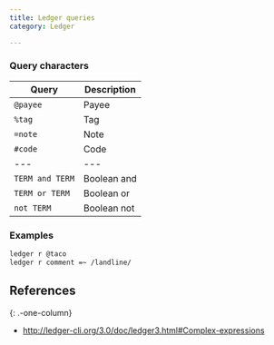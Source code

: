 ```yaml
---
title: Ledger queries
category: Ledger

---
```


### Query characters

| Query           | Description |
|-----------------|-------------|
| `@payee`        | Payee       |
| `%tag`          | Tag         |
| `=note`         | Note        |
| `#code`         | Code        |
| ---             | ---         |
| `TERM and TERM` | Boolean and |
| `TERM or TERM`  | Boolean or  |
| `not TERM`      | Boolean not |

### Examples

```sh
ledger r @taco
ledger r comment =~ /landline/
```

## References

{: .-one-column}

-   <http://ledger-cli.org/3.0/doc/ledger3.html#Complex-expressions>
